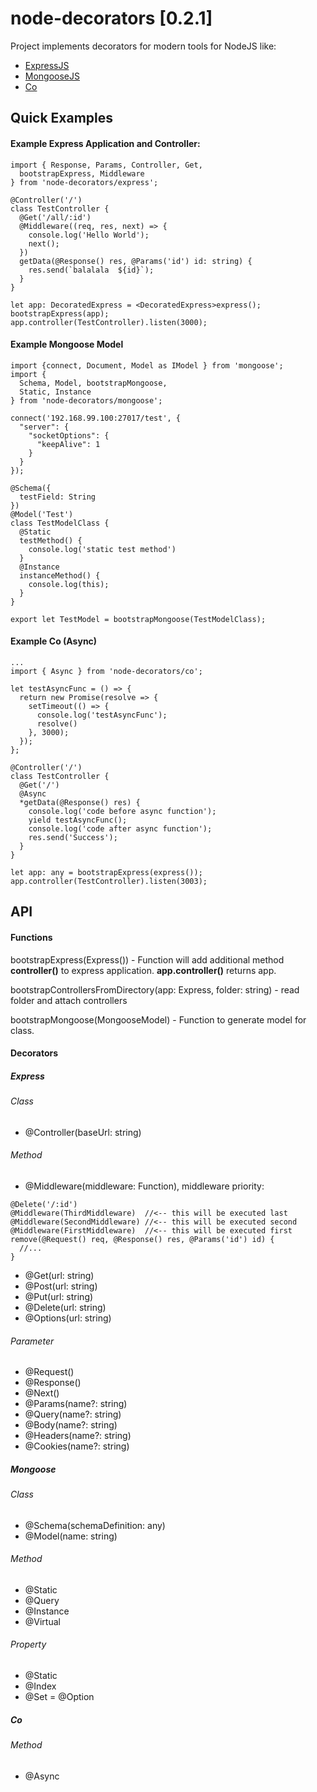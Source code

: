# node-decorators [0.2.1]
Project implements decorators for modern tools for NodeJS like:
- [ExpressJS]
- [MongooseJS]
- [Co]

## Quick Examples
#### Example Express Application and Controller:
```
import { Response, Params, Controller, Get,
  bootstrapExpress, Middleware
} from 'node-decorators/express';

@Controller('/')
class TestController {
  @Get('/all/:id')
  @Middleware((req, res, next) => {
    console.log('Hello World');
    next();
  })
  getData(@Response() res, @Params('id') id: string) {
    res.send(`balalala  ${id}`);
  }
}

let app: DecoratedExpress = <DecoratedExpress>express();
bootstrapExpress(app);
app.controller(TestController).listen(3000);
```

#### Example Mongoose Model
```
import {connect, Document, Model as IModel } from 'mongoose';
import {
  Schema, Model, bootstrapMongoose,
  Static, Instance
} from 'node-decorators/mongoose';

connect('192.168.99.100:27017/test', {
  "server": {
    "socketOptions": {
      "keepAlive": 1
    }
  }
});

@Schema({
  testField: String
})
@Model('Test')
class TestModelClass {
  @Static
  testMethod() {
    console.log('static test method')
  }
  @Instance
  instanceMethod() {
    console.log(this);
  }
}

export let TestModel = bootstrapMongoose(TestModelClass);
```

#### Example Co (Async)
```
...
import { Async } from 'node-decorators/co';

let testAsyncFunc = () => {
  return new Promise(resolve => {
    setTimeout(() => {
      console.log('testAsyncFunc');
      resolve()
    }, 3000);
  });
};

@Controller('/')
class TestController {
  @Get('/')
  @Async
  *getData(@Response() res) {
    console.log('code before async function');
    yield testAsyncFunc();
    console.log('code after async function');
    res.send('Success');
  }
}

let app: any = bootstrapExpress(express());
app.controller(TestController).listen(3003);
```

## API

#### Functions
bootstrapExpress(Express()) - Function will add additional method **controller()** to express application.
**app.controller()** returns app.

bootstrapControllersFromDirectory(app: Express, folder: string) - read folder and attach controllers

bootstrapMongoose(MongooseModel) - Function to generate model for class.

#### Decorators

##### Express
###### Class
* @Controller(baseUrl: string)
###### Method
* @Middleware(middleware: Function), middleware priority:
```
@Delete('/:id')
@Middleware(ThirdMiddleware)  //<-- this will be executed last
@Middleware(SecondMiddleware) //<-- this will be executed second
@Middleware(FirstMiddleware)  //<-- this will be executed first
remove(@Request() req, @Response() res, @Params('id') id) {
  //...
}
```
* @Get(url: string)
* @Post(url: string)
* @Put(url: string)
* @Delete(url: string)
* @Options(url: string)
###### Parameter
* @Request()
* @Response()
* @Next()
* @Params(name?: string)
* @Query(name?: string)
* @Body(name?: string)
* @Headers(name?: string)
* @Cookies(name?: string)

##### Mongoose
###### Class
* @Schema(schemaDefinition: any)
* @Model(name: string)
###### Method
* @Static
* @Query
* @Instance
* @Virtual
###### Property
* @Static
* @Index
* @Set = @Option

##### Co
###### Method
* @Async

[ExpressJS]:http://expressjs.com
[MongooseJS]:http://mongoosejs.com
[Co]:https://github.com/tj/co
